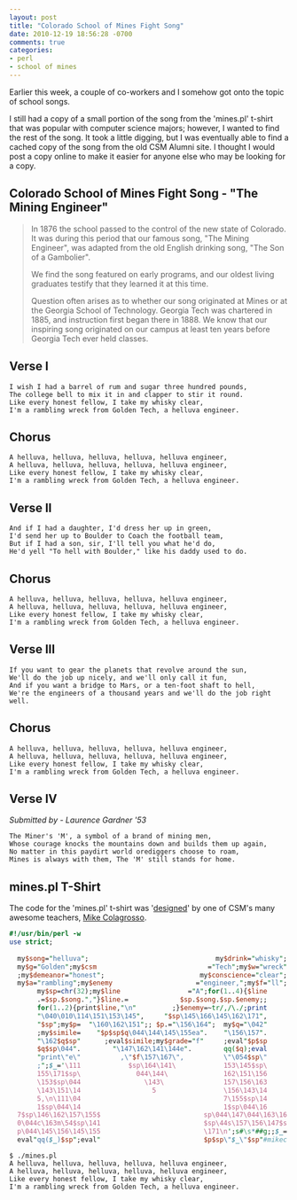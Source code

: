 ```yaml
---
layout: post
title: "Colorado School of Mines Fight Song"
date: 2010-12-19 18:56:28 -0700
comments: true
categories: 
- perl
- school of mines
---
```


Earlier this week, a couple of co-workers and I somehow got onto the topic of
school songs.

I still had a copy of a small portion of the song from the 'mines.pl' t-shirt
that was popular with computer science majors; however, I wanted to find the
rest of the song. It took a little digging, but I was eventually able to find a
cached copy of the song from the old CSM Alumni site. I thought I would post a
copy online to make it easier for anyone else who may be looking for a copy.

<!-- more -->

Colorado School of Mines Fight Song - "The Mining Engineer"
-----------------------------------------------------------

> In 1876 the school passed to the control of the new state of Colorado. It was
> during this period that our famous song, "The Mining Engineer", was adapted
> from the old English drinking song, "The Son of a Gambolier".
>
> We find the song featured on early programs, and our oldest living graduates
> testify that they learned it at this time.
>
> Question often arises as to whether our song originated at Mines or at the
> Georgia School of Technology.  Georgia Tech was chartered in 1885, and
> instruction first began there in 1888.  We know that our inspiring song
> originated on our campus at least ten years before Georgia Tech ever held
> classes.

Verse I
-------

    I wish I had a barrel of rum and sugar three hundred pounds,
    The college bell to mix it in and clapper to stir it round.
    Like every honest fellow, I take my whisky clear,
    I'm a rambling wreck from Golden Tech, a helluva engineer.

Chorus
-------

    A helluva, helluva, helluva, helluva, helluva engineer,
    A helluva, helluva, helluva, helluva, helluva engineer,
    Like every honest fellow, I take my whisky clear,
    I'm a rambling wreck from Golden Tech, a helluva engineer.

Verse II
-------

    And if I had a daughter, I'd dress her up in green,
    I'd send her up to Boulder to Coach the football team,
    But if I had a son, sir, I'll tell you what he'd do,
    He'd yell "To hell with Boulder," like his daddy used to do.

Chorus
-------

    A helluva, helluva, helluva, helluva, helluva engineer,
    A helluva, helluva, helluva, helluva, helluva engineer,
    Like every honest fellow, I take my whisky clear,
    I'm a rambling wreck from Golden Tech, a helluva engineer.

Verse III
-------

    If you want to gear the planets that revolve around the sun,
    We'll do the job up nicely, and we'll only call it fun,
    And if you want a bridge to Mars, or a ten-foot shaft to hell,
    We're the engineers of a thousand years and we'll do the job right well.

Chorus
-------

    A helluva, helluva, helluva, helluva, helluva engineer,
    A helluva, helluva, helluva, helluva, helluva engineer,
    Like every honest fellow, I take my whisky clear,
    I'm a rambling wreck from Golden Tech, a helluva engineer.

Verse IV
-------

_Submitted by - Laurence Gardner '53_

    The Miner's 'M', a symbol of a brand of mining men,
    Whose courage knocks the mountains down and builds them up again,
    No matter in this paydirt world orediggers choose to roam,
    Mines is always with them, The 'M' still stands for home.

mines.pl T-Shirt
----------------

The code for the 'mines.pl' t-shirt was
'[designed](http://ore.mines.edu/phpBB/viewtopic.php?f=66&t=1024&start=0#p4827)'
by one of CSM's many awesome teachers, [Mike Colagrosso](http://colagrosso.net).

```pl
#!/usr/bin/perl -w
use strict;
 
  my$song="helluva";                                my$drink="whisky";
  my$g="Golden";my$csm                            ="Tech";my$w="wreck"
  ;my$demeanor="honest";                        my$conscience="clear";
  my$a="rambling";my$enemy                     ="engineer,";my$f="ll";
       my$sp=chr(32);my$line                 ="A";for(1..4){$line
       .=$sp.$song.","}$line.=             $sp.$song.$sp.$enemy;;
       for(1..2){print$line,"\n"         ;}$enemy=~tr/,/\./;print
       "\040\010\114\151\153\145",     "$sp\145\166\145\162\171",
       "$sp";my$p=  "\160\162\151";; $p.="\156\164";  my$q="\042"
       ;my$simile=    "$p$sp$q\044\144\145\155ea".    "\156\157".
       "\162$q$sp"      ;eval$simile;my$grade="f"     ;eval"$p$sp
       $q$sp\044".        "\147\162\141\144e".        qq($q);eval
       "print\"e\"          ,\"$f\157\167\",          \"\054$sp\"
       ;";$_='\111            $sp\164\141\            153\145$sp\
       155\171$sp\              044\144\              162\151\156
       \153$sp\044                \143\               157\156\163
       \143\151\14                  5                 \156\143\14
       5,\n\111\04                                    7\155$sp\14
       1$sp\044\14                                    1$sp\044\16
  7$sp\146\162\157\155$                          sp\044\147\044\163\16
  0\044c\163m\54$sp\141                          $sp\44s\157\156\147$s
  p\044\145\156\145\155                          \171\n';s#\s*##g;;$_=
  eval"qq($_)$sp";eval"                          $p$sp\"$_\"$sp"#mikec
```

    $ ./mines.pl
    A helluva, helluva, helluva, helluva, helluva engineer,
    A helluva, helluva, helluva, helluva, helluva engineer,
    Like every honest fellow, I take my whisky clear,
    I'm a rambling wreck from Golden Tech, a helluva engineer.
